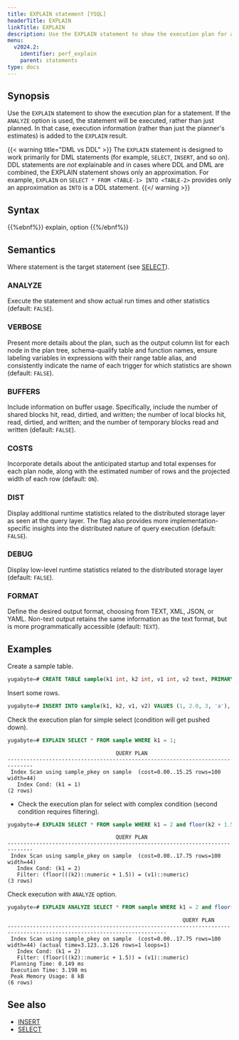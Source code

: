 ```yaml
---
title: EXPLAIN statement [YSQL]
headerTitle: EXPLAIN
linkTitle: EXPLAIN
description: Use the EXPLAIN statement to show the execution plan for an statement. If the ANALYZE option is used, the statement will be executed, rather than just planned.
menu:
  v2024.2:
    identifier: perf_explain
    parent: statements
type: docs
---
```


## Synopsis

Use the `EXPLAIN` statement to show the execution plan for a statement. If the `ANALYZE` option is used, the statement will be executed, rather than just planned. In that case, execution information (rather than just the planner's estimates) is added to the `EXPLAIN` result.

{{< warning title="DML vs DDL" >}}
The `EXPLAIN` statement is designed to work primarily for DML statements (for example, `SELECT`, `INSERT`, and so on). DDL statements are _not_ explainable and in cases where DDL and DML are combined, the EXPLAIN statement shows only an approximation. For example, `EXPLAIN` on `SELECT * FROM <TABLE-1> INTO <TABLE-2>` provides only an approximation as `INTO` is a DDL statement.
{{</ warning >}}

## Syntax

{{%ebnf%}}
  explain,
  option
{{%/ebnf%}}

## Semantics

Where statement is the target statement (see [SELECT](../dml_select/)).

### ANALYZE

Execute the statement and show actual run times and other statistics (default: `FALSE`).

### VERBOSE

Present more details about the plan, such as the output column list for each node in the plan tree, schema-qualify table and function names, ensure labeling variables in expressions with their range table alias, and consistently indicate the name of each trigger for which statistics are shown (default: `FALSE`).

### BUFFERS

Include information on buffer usage. Specifically, include the number of shared blocks hit, read, dirtied, and written; the number of local blocks hit, read, dirtied, and written; and the number of temporary blocks read and written (default: `FALSE`).

### COSTS

Incorporate details about the anticipated startup and total expenses for each plan node, along with the estimated number of rows and the projected width of each row (default: `ON`).

### DIST

Display additional runtime statistics related to the distributed storage layer as seen at the query layer. The flag also provides more implementation-specific insights into the distributed nature of query execution (default: `FALSE`).

### DEBUG

Display low-level runtime statistics related to the distributed storage layer (default: `FALSE`).

### FORMAT

Define the desired output format, choosing from TEXT, XML, JSON, or YAML. Non-text output retains the same information as the text format, but is more programmatically accessible (default: `TEXT`).

## Examples

Create a sample table.

```sql
yugabyte=# CREATE TABLE sample(k1 int, k2 int, v1 int, v2 text, PRIMARY KEY (k1, k2));
```

Insert some rows.

```sql
yugabyte=# INSERT INTO sample(k1, k2, v1, v2) VALUES (1, 2.0, 3, 'a'), (2, 3.0, 4, 'b'), (3, 4.0, 5, 'c');
```

Check the execution plan for simple select (condition will get pushed down).

```sql
yugabyte=# EXPLAIN SELECT * FROM sample WHERE k1 = 1;
```

```output
                                  QUERY PLAN
------------------------------------------------------------------------------
 Index Scan using sample_pkey on sample  (cost=0.00..15.25 rows=100 width=44)
   Index Cond: (k1 = 1)
(2 rows)
```

- Check the execution plan for select with complex condition (second condition requires filtering).

```sql
yugabyte=# EXPLAIN SELECT * FROM sample WHERE k1 = 2 and floor(k2 + 1.5) = v1;
```

```output
                                  QUERY PLAN
------------------------------------------------------------------------------
 Index Scan using sample_pkey on sample  (cost=0.00..17.75 rows=100 width=44)
   Index Cond: (k1 = 2)
   Filter: (floor(((k2)::numeric + 1.5)) = (v1)::numeric)
(3 rows)
```

Check execution with `ANALYZE` option.

```sql
yugabyte=# EXPLAIN ANALYZE SELECT * FROM sample WHERE k1 = 2 and floor(k2 + 1.5) = v1;
```

```output
                                                       QUERY PLAN
------------------------------------------------------------------------------------------------------------------------
 Index Scan using sample_pkey on sample  (cost=0.00..17.75 rows=100 width=44) (actual time=3.123..3.126 rows=1 loops=1)
   Index Cond: (k1 = 2)
   Filter: (floor(((k2)::numeric + 1.5)) = (v1)::numeric)
 Planning Time: 0.149 ms
 Execution Time: 3.198 ms
 Peak Memory Usage: 8 kB
(6 rows)
```

## See also

- [INSERT](../dml_insert/)
- [SELECT](../dml_select/)
